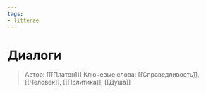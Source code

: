```yaml
---
tags:
- litterae
---
```

# Диалоги
>Автор: [[[Платон]]]
>Ключевые слова: [[Справедливость]], [[Человек]], [[Политика]], [[Душа]]